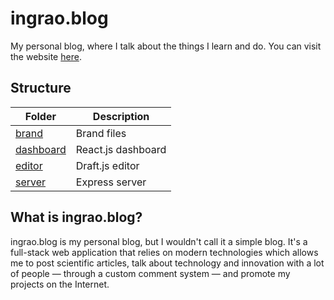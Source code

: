 # ingrao.blog

My personal blog, where I talk about the things I learn and do. You can visit the website [here](https://ingrao.blog).

## Structure

| **Folder**                | **Description**    |
|---------------------------|--------------------|
| [brand](./brand/)         | Brand files        |
| [dashboard](./dashboard/) | React.js dashboard |
| [editor](./editor/)       | Draft.js editor    |
| [server](./server/)       | Express server     |

## What is ingrao.blog?

ingrao.blog is my personal blog, but I wouldn't call it a simple blog. It's a full-stack web application that relies on modern technologies which allows me to post scientific articles, talk about technology and innovation with a lot of people — through a custom comment system — and promote my projects on the Internet.